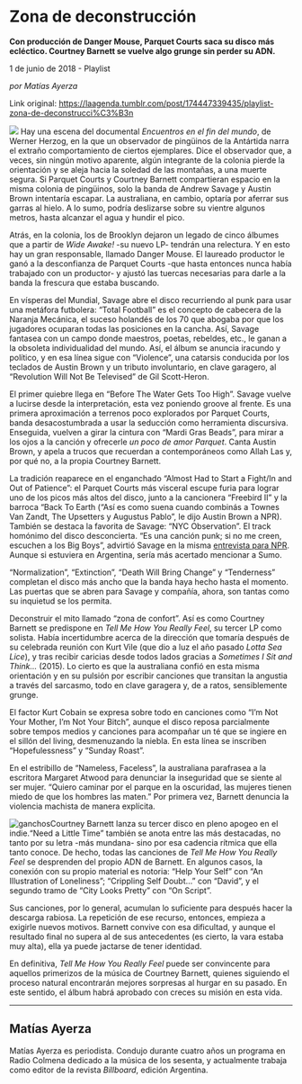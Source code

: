 # Zona de deconstrucción

**Con producción de Danger Mouse, Parquet Courts saca su disco más ecléctico. Courtney Barnett se vuelve algo grunge sin perder su ADN.**

1 de junio de 2018 - Playlist

_por Matías Ayerza_

Link original: https://laagenda.tumblr.com/post/174447339435/playlist-zona-de-deconstrucci%C3%B3n

![](https://64.media.tumblr.com/95af69eef763071890342cf0ae82ef9c/tumblr_inline_p9nq32u4bl1t6q87u_500.jpg)
Hay una escena del documental *Encuentros en el fin del mundo*, de Werner Herzog, en la que un observador de pingüinos de la Antártida narra el extraño comportamiento de ciertos ejemplares. Dice el observador que, a veces, sin ningún motivo aparente, algún integrante de la colonia pierde la orientación y se aleja hacia la soledad de las montañas, a una muerte segura. Si Parquet Courts y Courtney Barnett compartieran espacio en la misma colonia de pingüinos, solo la banda de Andrew Savage y Austin Brown intentaría escapar. La australiana, en cambio, optaría por aferrar sus garras al hielo. A lo sumo, podría deslizarse sobre su vientre algunos metros, hasta alcanzar el agua y hundir el pico. 

Atrás, en la colonia, los de Brooklyn dejaron un legado de cinco álbumes que a partir de *Wide Awake!* -su nuevo LP- tendrán una relectura. Y en esto hay un gran responsable, llamado Danger Mouse. El laureado productor le ganó a la desconfianza de Parquet Courts -que hasta entonces nunca había trabajado con un productor- y ajustó las tuercas necesarias para darle a la banda la frescura que estaba buscando. 

En vísperas del Mundial, Savage abre el disco recurriendo al punk para usar una metáfora futbolera: “Total Football” es el concepto de cabecera de la Naranja Mecánica, el suceso holandés de los 70 que abogaba por que los jugadores ocuparan todas las posiciones en la cancha. Así, Savage fantasea con un campo donde maestros, poetas, rebeldes, etc., le ganan a la obsoleta individualidad del mundo. Así, el álbum se anuncia iracundo y político, y en esa línea sigue con “Violence”, una catarsis conducida por los teclados de Austin Brown y un tributo involuntario, en clave garagero, al “Revolution Will Not Be Televised” de Gil Scott-Heron. 

El primer quiebre llega en “Before The Water Gets Too High”. Savage vuelve a lucirse desde la interpretación, esta vez poniendo groove al frente. Es una primera aproximación a terrenos poco explorados por Parquet Courts, banda desacostumbrada a usar la seducción como herramienta discursiva. Enseguida, vuelven a girar la cintura con “Mardi Gras Beads”, para mirar a los ojos a la canción y ofrecerle *un poco de amor Parquet*. Canta Austin Brown, y apela a trucos que recuerdan a contemporáneos como Allah Las y, por qué no, a la propia Courtney Barnett. 

La tradición reaparece en el enganchado “Almost Had to Start a Fight/In and Out of Patience”: el Parquet Courts más visceral escupe furia para lograr uno de los picos más altos del disco, junto a la cancionera “Freebird II” y la barroca “Back To Earth (“Así es como suena cuando combinás a Townes Van Zandt, The Upsetters y Augustus Pablo”, le dijo Austin Brown a NPR). También se destaca la favorita de Savage: “NYC Observation”. El track homónimo del disco desconcierta. “Es una canción punk; si no me creen, escuchen a los Big Boys”, advirtió Savage en la misma [entrevista para NPR](https://www.npr.org/sections/allsongs/2018/05/18/611329053/the-outrage-angst-and-optimism-of-parquet-courts-wide-awake-track-by-track). Aunque si estuviera en Argentina, sería más acertado mencionar a Sumo. 

“Normalization”, “Extinction”, “Death Will Bring Change” y “Tenderness” completan el disco más ancho que la banda haya hecho hasta el momento. Las puertas que se abren para Savage y compañía, ahora, son tantas como su inquietud se los permita. 


Deconstruir el mito llamado “zona de confort”. Así es como Courtney Barnett se predispone en *Tell Me How You Really Feel*, su tercer LP como solista. Había incertidumbre acerca de la dirección que tomaría después de su celebrada reunión con Kurt Vile (que dio a luz el año pasado *Lotta Sea Lice*), y tras recibir caricias desde todos lados gracias a *Sometimes I Sit and Think…* (2015). Lo cierto es que la australiana confió en esta misma orientación y en su pulsión por escribir canciones que transitan la angustia a través del sarcasmo, todo en clave garagera y, de a ratos, sensiblemente grunge. 

El factor Kurt Cobain se expresa sobre todo en canciones como “I’m Not Your Mother, I’m Not Your Bitch”, aunque el disco reposa parcialmente sobre tempos medios y canciones para acompañar un té que se ingiere en el sillón del living, desmenuzando la niebla. En esta línea se inscriben “Hopefulessness” y “Sunday Roast”. 

En el estribillo de “Nameless, Faceless”, la australiana parafrasea a la escritora Margaret Atwood para denunciar la inseguridad que se siente al ser mujer. “Quiero caminar por el parque en la oscuridad, las mujeres tienen miedo de que los hombres las maten.” Por primera vez, Barnett denuncia la violencia machista de manera explícita. 

![ganchos](https://64.media.tumblr.com/b546f15fc0f7d9a467ad7d09cb45a733/tumblr_inline_p9nq32JSoZ1t6q87u_500.jpg)Courtney Barnett lanza su tercer disco en pleno apogeo en el indie.“Need a Little Time” también se anota entre las más destacadas, no tanto por su letra -más mundana- sino por esa cadencia rítmica que ella tanto conoce. De hecho, todas las canciones de *Tell Me How You Really Feel* se desprenden del propio ADN de Barnett. En algunos casos, la conexión con su propio material es notoria: “Help Your Self” con “An Illustration of Loneliness”; “Crippling Self Doubt…” con “David”, y el segundo tramo de “City Looks Pretty” con “On Script”. 

Sus canciones, por lo general, acumulan lo suficiente para después hacer la descarga rabiosa. La repetición de ese recurso, entonces, empieza a exigirle nuevos motivos. Barnett convive con esa dificultad, y aunque el resultado final no supera al de sus antecedentes (es cierto, la vara estaba muy alta), ella ya puede jactarse de tener identidad. 

En definitiva, *Tell Me How You Really Feel* puede ser convincente para aquellos primerizos de la música de Courtney Barnett, quienes siguiendo el proceso natural encontrarán mejores sorpresas al hurgar en su pasado. En este sentido, el álbum habrá aprobado con creces su misión en esta vida. 

  




---

 Matías Ayerza
--------------

 Matías Ayerza es periodista. Condujo durante cuatro años un programa en Radio Colmena dedicado a la música de los sesenta, y actualmente trabaja como editor de la revista *Billboard*, edición Argentina.

